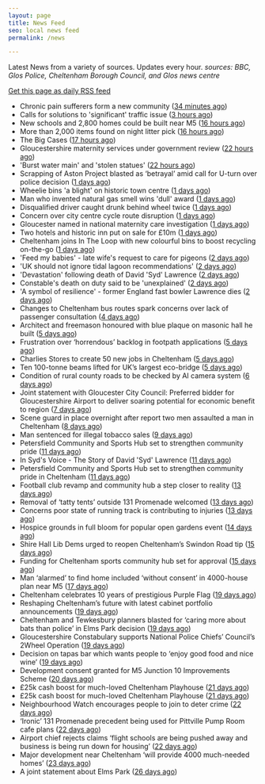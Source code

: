 ```yaml
---
layout: page
title: News Feed
seo: local news feed
permalink: /news

---
```


Latest News from a variety of sources. Updates every hour.
_sources: BBC, Glos Police, Cheltenham Borough Council, and Glos news centre_

[Get this page as daily RSS feed](/daily.rss)

<!-- news_marker starts -->
- Chronic pain sufferers form a new community ([34 minutes ago](https://www.bbc.com/news/articles/cp82n1ez6z8o))
- Calls for solutions to 'significant' traffic issue ([3 hours ago](https://www.bbc.com/news/articles/czxe8l7xnvlo))
- New schools and 2,800 homes could be built near M5 ([16 hours ago](https://www.bbc.com/news/articles/c5y7dlwng0do))
- More than 2,000 items found on night litter pick ([16 hours ago](https://www.bbc.com/news/articles/cpvjmxvzj32o))
- The Big Cases ([17 hours ago](https://www.bbc.co.uk/iplayer/episode/m001z7w2))
- Gloucestershire maternity services under government review ([22 hours ago](https://www.bbc.co.uk/sounds/play/p0ll39jx))
- 'Burst water main' and 'stolen statues' ([22 hours ago](https://www.bbc.com/news/articles/c98w395w3wlo))
- Scrapping of Aston Project blasted as ‘betrayal’ amid call for U-turn over police decision ([1 days ago](https://gloucesternewscentre.co.uk/scrapping-of-aston-project-blasted-as-betrayal-amid-call-for-u-turn-over-police-decision/))
- Wheelie bins 'a blight' on historic town centre ([1 days ago](https://www.bbc.com/news/articles/cn86y7dq8yeo))
- Man who invented natural gas smell wins 'dull' award ([1 days ago](https://www.bbc.com/news/articles/cpw74x57p8po))
- Disqualified driver caught drunk behind wheel twice ([1 days ago](https://www.bbc.com/news/articles/c0k75jkm43zo))
- Concern over city centre cycle route disruption ([1 days ago](https://www.bbc.com/news/articles/cdez9y99k77o))
- Gloucester named in national maternity care investigation ([1 days ago](https://www.bbc.com/news/articles/c994x95yygyo))
- Two hotels and historic inn put on sale for £10m ([1 days ago](https://www.bbc.com/news/articles/c5y0vl7v84xo))
- Cheltenham joins In The Loop with new colourful bins to boost recycling on-the-go ([1 days ago](https://www.cheltenham.gov.uk/news/article/3022/cheltenham_joins_in_the_loop_with_new_colourful_bins_to_boost_recycling_on-the-go))
- 'Feed my babies' - late wife's request to care for pigeons ([2 days ago](https://www.bbc.com/news/videos/cn5kz4470rqo))
- 'UK should not ignore tidal lagoon recommendations' ([2 days ago](https://www.bbc.com/news/articles/cvgd5ey411mo))
- 'Devastation' following death of David 'Syd' Lawrence ([2 days ago](https://www.bbc.com/news/articles/cvg9r0j5g08o))
- Constable's death on duty said to be 'unexplained' ([2 days ago](https://www.bbc.com/news/articles/c39z0d12k88o))
- 'A symbol of resilience' - former England fast bowler Lawrence dies ([2 days ago](https://www.bbc.com/sport/cricket/articles/c07d973k0zzo))
- Changes to Cheltenham bus routes spark concerns over lack of passenger consultation ([4 days ago](https://gloucesternewscentre.co.uk/changes-to-cheltenham-bus-routes-spark-concerns-over-lack-of-passenger-consultation/))
- Architect and freemason honoured with blue plaque on masonic hall he built ([5 days ago](https://gloucesternewscentre.co.uk/architect-and-freemason-honoured-with-blue-plaque-on-masonic-hall-he-built/))
- Frustration over ‘horrendous’ backlog in footpath applications ([5 days ago](https://gloucesternewscentre.co.uk/frustration-over-horrendous-backlog-in-footpath-applications/))
- Charlies Stores to create 50 new jobs in Cheltenham ([5 days ago](https://gloucesternewscentre.co.uk/charlies-stores-to-create-50-new-jobs-in-cheltenham/))
- Ten 100-tonne beams lifted for UK’s largest eco-bridge ([5 days ago](https://www.bbc.co.uk/sounds/play/p0lk57bp))
- Condition of rural county roads to be checked by AI camera system ([6 days ago](https://gloucesternewscentre.co.uk/condition-of-rural-county-roads-to-be-checked-by-ai-camera-system/))
- Joint statement with Gloucester City Council: Preferred bidder for Gloucestershire Airport to deliver soaring potential for economic benefit to region ([7 days ago](https://www.cheltenham.gov.uk/news/article/3021/joint_statement_with_gloucester_city_council_preferred_bidder_for_gloucestershire_airport_to_deliver_soaring_potential_for_economic_benefit_to_region))
- Scene guard in place overnight after report two men assaulted a man in Cheltenham ([8 days ago](https://gloucesternewscentre.co.uk/scene-guard-in-place-overnight-after-report-two-men-assaulted-a-man-in-cheltenham/))
- Man sentenced for illegal tobacco sales ([9 days ago](https://gloucesternewscentre.co.uk/man-sentenced-for-illegal-tobacco-sales/))
- Petersfield Community and Sports Hub set to strengthen community pride ([11 days ago](https://gloucesternewscentre.co.uk/petersfield-community-and-sports-hub-set-to-strengthen-community-pride/))
- In Syd's Voice - The Story of David 'Syd' Lawrence ([11 days ago](https://www.bbc.co.uk/sounds/play/p0lj4vvq))
- Petersfield Community and Sports Hub set to strengthen community pride in Cheltenham ([11 days ago](https://www.cheltenham.gov.uk/news/article/3020/petersfield_community_and_sports_hub_set_to_strengthen_community_pride_in_cheltenham))
- Football club revamp and community hub a step closer to reality ([13 days ago](https://gloucesternewscentre.co.uk/football-club-revamp-and-community-hub-a-step-closer-to-reality/))
- Removal of ‘tatty tents’ outside 131 Promenade welcomed ([13 days ago](https://gloucesternewscentre.co.uk/removal-of-tatty-tents-outside-131-promenade-welcomed/))
- Concerns poor state of running track is contributing to injuries ([13 days ago](https://gloucesternewscentre.co.uk/concerns-poor-state-of-running-track-is-contributing-to-injuries/))
- Hospice grounds in full bloom for popular open gardens event ([14 days ago](https://gloucesternewscentre.co.uk/hospice-grounds-in-full-bloom-for-popular-open-gardens-event/))
- Shire Hall Lib Dems urged to reopen Cheltenham’s Swindon Road tip ([15 days ago](https://gloucesternewscentre.co.uk/shire-hall-lib-dems-urged-to-reopen-cheltenhams-swindon-road-tip/))
- Funding for Cheltenham sports community hub set for approval ([15 days ago](https://gloucesternewscentre.co.uk/funding-for-cheltenham-sports-community-hub-set-for-approval/))
- Man ‘alarmed’ to find home included ‘without consent’ in 4000-house plan near M5 ([17 days ago](https://gloucesternewscentre.co.uk/man-alarmed-to-find-home-included-without-consent-in-4000-house-plan-near-m5/))
- Cheltenham celebrates 10 years of prestigious Purple Flag ([19 days ago](https://www.cheltenham.gov.uk/news/article/3019/cheltenham_celebrates_10_years_of_prestigious_purple_flag))
- Reshaping Cheltenham’s future with latest cabinet portfolio announcements ([19 days ago](https://www.cheltenham.gov.uk/news/article/3018/reshaping_cheltenhams_future_with_latest_cabinet_portfolio_announcements))
- Cheltenham and Tewkesbury planners blasted for ‘caring more about bats than police’ in Elms Park decision ([19 days ago](https://gloucesternewscentre.co.uk/cheltenham-and-tewkesbury-planners-blasted-for-caring-more-about-bats-than-police-in-elms-park-decision/))
- Gloucestershire Constabulary supports National Police Chiefs’ Council’s 2Wheel Operation ([19 days ago](https://gloucesternewscentre.co.uk/gloucestershire-constabulary-supports-national-police-chiefs-councils-2wheel-operation/))
- Decision on tapas bar which wants people to ‘enjoy good food and nice wine’ ([19 days ago](https://gloucesternewscentre.co.uk/decision-on-tapas-bar-which-wants-people-to-enjoy-good-food-and-nice-wine/))
- Development consent granted for M5 Junction 10 Improvements Scheme ([20 days ago](https://gloucesternewscentre.co.uk/development-consent-granted-for-m5-junction-10-improvements-scheme/))
- £25k cash boost for much-loved Cheltenham Playhouse ([21 days ago](https://gloucesternewscentre.co.uk/25k-cash-boost-for-much-loved-cheltenham-playhouse/))
- £25k cash boost for much-loved Cheltenham Playhouse ([21 days ago](https://www.cheltenham.gov.uk/news/article/3017/25k_cash_boost_for_much-loved_cheltenham_playhouse))
- Neighbourhood Watch encourages people to join to deter crime ([22 days ago](https://gloucesternewscentre.co.uk/neighbourhood-watch-encourages-people-to-join-to-deter-crime/))
- ‘Ironic’ 131 Promenade precedent being used for Pittville Pump Room cafe plans ([22 days ago](https://gloucesternewscentre.co.uk/ironic-131-promenade-precedent-being-used-for-pittville-pump-room-cafe-plans/))
- Airport chief rejects claims ‘flight schools are being pushed away and business is being run down for housing’ ([22 days ago](https://gloucesternewscentre.co.uk/airport-chief-rejects-claims-flight-schools-are-being-pushed-away-and-business-is-being-run-down-for-housing/))
- Major development near Cheltenham ‘will provide 4000 much-needed homes’ ([23 days ago](https://gloucesternewscentre.co.uk/major-development-near-cheltenham-will-provide-4000-much-needed-homes/))
- A joint statement about Elms Park ([26 days ago](https://www.cheltenham.gov.uk/news/article/3015/a_joint_statement_about_elms_park))

<!-- news_marker ends -->

